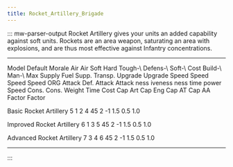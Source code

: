 ```yaml
---
title: Rocket_Artillery_Brigade
---
```


::: mw-parser-output
Rocket Artillery gives your units an added capability against soft
units. Rockets are an area weapon, saturating an area with explosions,
and are thus most effective against Infantry concentrations.

---

Model Default Morale Air Air Soft Hard Tough-\ Defens-\ Soft-\ Cost Build-\ Man-\ Max Supply Fuel Supp. Transp. Upgrade Upgrade Speed Speed Speed Speed
ORG Attack Def. Attack Attack ness iveness ness time power Speed Cons. Cons. Weight Time Cost Cap Art Cap Eng Cap AT Cap AA
Factor Factor

Basic Rocket Artillery 5 1 2 4 45 2 -1 1.5 0.5 1.0

Improved Rocket Artillery 6 1 3 5 45 2 -1 1.5 0.5 1.0

Advanced Rocket Artillery 7 3 4 6 45 2 -1 1.5 0.5 1.0

---

:::
